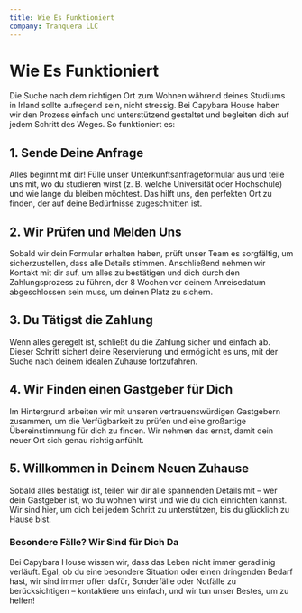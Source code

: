 ```yaml
---
title: Wie Es Funktioniert
company: Tranquera LLC
---
```


# Wie Es Funktioniert

Die Suche nach dem richtigen Ort zum Wohnen während deines Studiums in Irland sollte aufregend sein, nicht stressig. Bei Capybara House haben wir den Prozess einfach und unterstützend gestaltet und begleiten dich auf jedem Schritt des Weges. So funktioniert es:

## 1. Sende Deine Anfrage
Alles beginnt mit dir! Fülle unser Unterkunftsanfrageformular aus und teile uns mit, wo du studieren wirst (z. B. welche Universität oder Hochschule) und wie lange du bleiben möchtest. Das hilft uns, den perfekten Ort zu finden, der auf deine Bedürfnisse zugeschnitten ist.

## 2. Wir Prüfen und Melden Uns
Sobald wir dein Formular erhalten haben, prüft unser Team es sorgfältig, um sicherzustellen, dass alle Details stimmen. Anschließend nehmen wir Kontakt mit dir auf, um alles zu bestätigen und dich durch den Zahlungsprozess zu führen, der 8 Wochen vor deinem Anreisedatum abgeschlossen sein muss, um deinen Platz zu sichern.

## 3. Du Tätigst die Zahlung
Wenn alles geregelt ist, schließt du die Zahlung sicher und einfach ab. Dieser Schritt sichert deine Reservierung und ermöglicht es uns, mit der Suche nach deinem idealen Zuhause fortzufahren.

## 4. Wir Finden einen Gastgeber für Dich
Im Hintergrund arbeiten wir mit unseren vertrauenswürdigen Gastgebern zusammen, um die Verfügbarkeit zu prüfen und eine großartige Übereinstimmung für dich zu finden. Wir nehmen das ernst, damit dein neuer Ort sich genau richtig anfühlt.

## 5. Willkommen in Deinem Neuen Zuhause
Sobald alles bestätigt ist, teilen wir dir alle spannenden Details mit – wer dein Gastgeber ist, wo du wohnen wirst und wie du dich einrichten kannst. Wir sind hier, um dich bei jedem Schritt zu unterstützen, bis du glücklich zu Hause bist.

### Besondere Fälle? Wir Sind für Dich Da
Bei Capybara House wissen wir, dass das Leben nicht immer geradlinig verläuft. Egal, ob du eine besondere Situation oder einen dringenden Bedarf hast, wir sind immer offen dafür, Sonderfälle oder Notfälle zu berücksichtigen – kontaktiere uns einfach, und wir tun unser Bestes, um zu helfen!